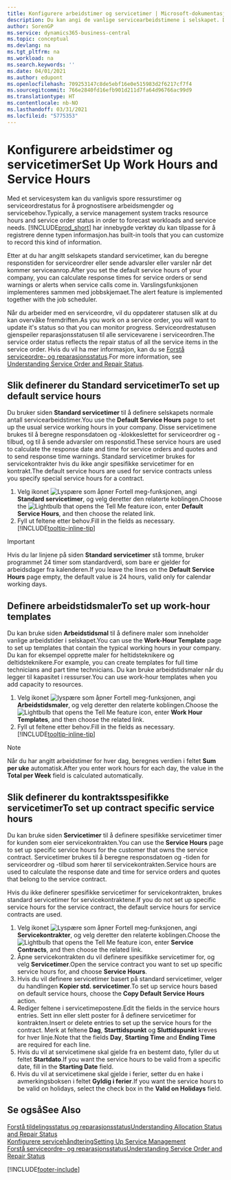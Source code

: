 ```yaml
---
title: Konfigurere arbeidstimer og servicetimer | Microsoft-dokumentasjon
description: Du kan angi de vanlige servicearbeidstimene i selskapet. Disse servicetimene brukes til å beregne responsdatoen og -klokkeslettet for serviceordrer og -tilbud, og til å sende advarsler om responstid.
author: SorenGP
ms.service: dynamics365-business-central
ms.topic: conceptual
ms.devlang: na
ms.tgt_pltfrm: na
ms.workload: na
ms.search.keywords: ''
ms.date: 04/01/2021
ms.author: edupont
ms.openlocfilehash: 709253147c8de5ebf16e0e515983d2f6217cf7f4
ms.sourcegitcommit: 766e2840fd16efb901d211d7fa64d96766ac99d9
ms.translationtype: HT
ms.contentlocale: nb-NO
ms.lasthandoff: 03/31/2021
ms.locfileid: "5775353"
---
```

# <a name="set-up-work-hours-and-service-hours"></a><span data-ttu-id="e90b9-104">Konfigurere arbeidstimer og servicetimer</span><span class="sxs-lookup"><span data-stu-id="e90b9-104">Set Up Work Hours and Service Hours</span></span>
<span data-ttu-id="e90b9-105">Med et servicesystem kan du vanligvis spore ressurstimer og serviceordrestatus for å prognostisere arbeidsmengder og servicebehov.</span><span class="sxs-lookup"><span data-stu-id="e90b9-105">Typically, a service management system tracks resource hours and service order status in order to forecast workloads and service needs.</span></span> [!INCLUDE[prod_short](includes/prod_short.md)] <span data-ttu-id="e90b9-106">har innebygde verktøy du kan tilpasse for å registrere denne typen informasjon.</span><span class="sxs-lookup"><span data-stu-id="e90b9-106">has built-in tools that you can customize to record this kind of information.</span></span>  
  
<span data-ttu-id="e90b9-107">Etter at du har angitt selskapets standard servicetimer, kan du beregne responstiden for serviceordrer eller sende advarsler eller varsler når det kommer serviceanrop.</span><span class="sxs-lookup"><span data-stu-id="e90b9-107">After you set the default service hours of your company, you can calculate response times for service orders or send warnings or alerts when service calls come in.</span></span> <span data-ttu-id="e90b9-108">Varslingsfunksjonen implementeres sammen med jobbskjemaet.</span><span class="sxs-lookup"><span data-stu-id="e90b9-108">The alert feature is implemented together with the job scheduler.</span></span>   
  
<span data-ttu-id="e90b9-109">Når du arbeider med en serviceordre, vil du oppdaterer statusen slik at du kan overvåke fremdriften.</span><span class="sxs-lookup"><span data-stu-id="e90b9-109">As you work on a service order, you will want to update it's status so that you can monitor progress.</span></span> <span data-ttu-id="e90b9-110">Serviceordrestatusen gjenspeiler reparasjonsstatusen til alle servicevarene i serviceordren.</span><span class="sxs-lookup"><span data-stu-id="e90b9-110">The service order status reflects the repair status of all the service items in the service order.</span></span> <span data-ttu-id="e90b9-111">Hvis du vil ha mer informasjon, kan du se [Forstå serviceordre- og reparasjonsstatus](service-order-repair-status.md).</span><span class="sxs-lookup"><span data-stu-id="e90b9-111">For more information, see [Understanding Service Order and Repair Status](service-order-repair-status.md).</span></span> 

## <a name="to-set-up-default-service-hours"></a><span data-ttu-id="e90b9-112">Slik definerer du Standard servicetimer</span><span class="sxs-lookup"><span data-stu-id="e90b9-112">To set up default service hours</span></span>  
<span data-ttu-id="e90b9-113">Du bruker siden **Standard servicetimer** til å definere selskapets normale antall servicearbeidstimer.</span><span class="sxs-lookup"><span data-stu-id="e90b9-113">You use the **Default Service Hours** page to set up the usual service working hours in your company.</span></span> <span data-ttu-id="e90b9-114">Disse servicetimene brukes til å beregne responsdatoen og -klokkeslettet for serviceordrer og -tilbud, og til å sende advarsler om responstid.</span><span class="sxs-lookup"><span data-stu-id="e90b9-114">These service hours are used to calculate the response date and time for service orders and quotes and to send response time warnings.</span></span> <span data-ttu-id="e90b9-115">Standard servicetimer brukes for servicekontrakter hvis du ikke angir spesifikke servicetimer for en kontrakt.</span><span class="sxs-lookup"><span data-stu-id="e90b9-115">The default service hours are used for service contracts unless you specify special service hours for a contract.</span></span>  
  
1. <span data-ttu-id="e90b9-116">Velg ikonet ![Lyspære som åpner Fortell meg-funksjonen](media/ui-search/search_small.png "Fortell hva du vil gjøre"), angi **Standard servicetimer**, og velg deretter den relaterte koblingen.</span><span class="sxs-lookup"><span data-stu-id="e90b9-116">Choose the ![Lightbulb that opens the Tell Me feature](media/ui-search/search_small.png "Tell me what you want to do") icon, enter **Default Service Hours**, and then choose the related link.</span></span>  
2. <span data-ttu-id="e90b9-117">Fyll ut feltene etter behov.</span><span class="sxs-lookup"><span data-stu-id="e90b9-117">Fill in the fields as necessary.</span></span> [!INCLUDE[tooltip-inline-tip](includes/tooltip-inline-tip_md.md)]  
  
> [!IMPORTANT]  
>  <span data-ttu-id="e90b9-118">Hvis du lar linjene på siden **Standard servicetimer** stå tomme, bruker programmet 24 timer som standardverdi, som bare er gjelder for arbeidsdager fra kalenderen.</span><span class="sxs-lookup"><span data-stu-id="e90b9-118">If you leave the lines on the **Default Service Hours** page empty, the default value is 24 hours, valid only for calendar working days.</span></span>  
  
## <a name="to-set-up-work-hour-templates"></a><span data-ttu-id="e90b9-119">Definere arbeidstidsmaler</span><span class="sxs-lookup"><span data-stu-id="e90b9-119">To set up work-hour templates</span></span>
<span data-ttu-id="e90b9-120">Du kan bruke siden **Arbeidstidsmal** til å definere maler som inneholder vanlige arbeidstider i selskapet.</span><span class="sxs-lookup"><span data-stu-id="e90b9-120">You can use the **Work-Hour Template** page to set up templates that contain the typical working hours in your company.</span></span> <span data-ttu-id="e90b9-121">Du kan for eksempel opprette maler for heltidsteknikere og deltidsteknikere.</span><span class="sxs-lookup"><span data-stu-id="e90b9-121">For example, you can create templates for full time technicians and part time technicians.</span></span> <span data-ttu-id="e90b9-122">Du kan bruke arbeidstidsmaler når du legger til kapasitet i ressurser.</span><span class="sxs-lookup"><span data-stu-id="e90b9-122">You can use work-hour templates when you add capacity to resources.</span></span>  
  
1. <span data-ttu-id="e90b9-123">Velg ikonet ![lyspære som åpner Fortell meg-funksjonen](media/ui-search/search_small.png "Fortell hva du vil gjøre"), angi **Arbeidstidsmaler**, og velg deretter den relaterte koblingen.</span><span class="sxs-lookup"><span data-stu-id="e90b9-123">Choose the ![Lightbulb that opens the Tell Me feature](media/ui-search/search_small.png "Tell me what you want to do") icon, enter **Work Hour Templates**, and then choose the related link.</span></span>  
2. <span data-ttu-id="e90b9-124">Fyll ut feltene etter behov.</span><span class="sxs-lookup"><span data-stu-id="e90b9-124">Fill in the fields as necessary.</span></span> [!INCLUDE[tooltip-inline-tip](includes/tooltip-inline-tip_md.md)]  
  
> [!Note]
> <span data-ttu-id="e90b9-125">Når du har angitt arbeidstimer for hver dag, beregnes verdien i feltet **Sum per uke** automatisk.</span><span class="sxs-lookup"><span data-stu-id="e90b9-125">After you enter work hours for each day, the value in the **Total per Week** field is calculated automatically.</span></span>  

## <a name="to-set-up-contract-specific-service-hours"></a><span data-ttu-id="e90b9-126">Slik definerer du kontraktsspesifikke servicetimer</span><span class="sxs-lookup"><span data-stu-id="e90b9-126">To set up contract specific service hours</span></span>  
<span data-ttu-id="e90b9-127">Du kan bruke siden **Servicetimer** til å definere spesifikke servicetimer timer for kunden som eier servicekontrakten.</span><span class="sxs-lookup"><span data-stu-id="e90b9-127">You can use the **Service Hours** page to set up specific service hours for the customer that owns the service contract.</span></span> <span data-ttu-id="e90b9-128">Servicetimer brukes til å beregne responsdatoen og -tiden for serviceordrer og -tilbud som hører til servicekontrakten.</span><span class="sxs-lookup"><span data-stu-id="e90b9-128">Service hours are used to calculate the response date and time for service orders and quotes that belong to the service contract.</span></span>  
  
<span data-ttu-id="e90b9-129">Hvis du ikke definerer spesifikke servicetimer for servicekontrakten, brukes standard servicetimer for servicekontraktene.</span><span class="sxs-lookup"><span data-stu-id="e90b9-129">If you do not set up specific service hours for the service contract, the default service hours for service contracts are used.</span></span>  
  
1. <span data-ttu-id="e90b9-130">Velg ikonet ![Lyspære som åpner Fortell meg-funksjonen](media/ui-search/search_small.png "Fortell hva du vil gjøre"), angi **Servicekontrakter**, og velg deretter den relaterte koblingen.</span><span class="sxs-lookup"><span data-stu-id="e90b9-130">Choose the ![Lightbulb that opens the Tell Me feature](media/ui-search/search_small.png "Tell me what you want to do") icon, enter **Service Contracts**, and then choose the related link.</span></span>  
2. <span data-ttu-id="e90b9-131">Åpne servicekontrakten du vil definere spesifikke servicetimer for, og velg **Servicetimer**.</span><span class="sxs-lookup"><span data-stu-id="e90b9-131">Open the service contract you want to set up specific service hours for, and choose **Service Hours**.</span></span>  
4. <span data-ttu-id="e90b9-132">Hvis du vil definere servicetimer basert på standard servicetimer, velger du handlingen **Kopier std. servicetimer**.</span><span class="sxs-lookup"><span data-stu-id="e90b9-132">To set up service hours based on default service hours, choose the **Copy Default Service Hours** action.</span></span>  
5. <span data-ttu-id="e90b9-133">Rediger feltene i servicetimepostene.</span><span class="sxs-lookup"><span data-stu-id="e90b9-133">Edit the fields in the service hours entries.</span></span> <span data-ttu-id="e90b9-134">Sett inn eller slett poster for å definere servicetimer for kontrakten.</span><span class="sxs-lookup"><span data-stu-id="e90b9-134">Insert or delete entries to set up the service hours for the contract.</span></span> <span data-ttu-id="e90b9-135">Merk at feltene **Dag**, **Starttidspunkt** og **Sluttidspunkt** kreves for hver linje.</span><span class="sxs-lookup"><span data-stu-id="e90b9-135">Note that the fields **Day**, **Starting Time** and **Ending Time** are required for each line.</span></span>  
6. <span data-ttu-id="e90b9-136">Hvis du vil at servicetimene skal gjelde fra en bestemt dato, fyller du ut feltet **Startdato**.</span><span class="sxs-lookup"><span data-stu-id="e90b9-136">If you want the service hours to be valid from a specific date, fill in the **Starting Date** field.</span></span>  
7. <span data-ttu-id="e90b9-137">Hvis du vil at servicetimene skal gjelde i ferier, setter du en hake i avmerkingsboksen i feltet **Gyldig i ferier**.</span><span class="sxs-lookup"><span data-stu-id="e90b9-137">If you want the service hours to be valid on holidays, select the check box in the **Valid on Holidays** field.</span></span>  

## <a name="see-also"></a><span data-ttu-id="e90b9-138">Se også</span><span class="sxs-lookup"><span data-stu-id="e90b9-138">See Also</span></span>  
[<span data-ttu-id="e90b9-139">Forstå tildelingsstatus og reparasjonsstatus</span><span class="sxs-lookup"><span data-stu-id="e90b9-139">Understanding Allocation Status and Repair Status</span></span>](service-allocation-status-and-repair-status.md)  
[<span data-ttu-id="e90b9-140">Konfigurere servicehåndtering</span><span class="sxs-lookup"><span data-stu-id="e90b9-140">Setting Up Service Management</span></span>](service-setup-service.md)  
[<span data-ttu-id="e90b9-141">Forstå serviceordre- og reparasjonsstatus</span><span class="sxs-lookup"><span data-stu-id="e90b9-141">Understanding Service Order and Repair Status</span></span>](service-order-repair-status.md)  


[!INCLUDE[footer-include](includes/footer-banner.md)]